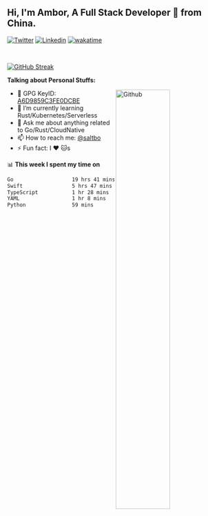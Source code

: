 ## Hi, I'm Ambor, A Full Stack Developer 🚀 from China.

[![Twitter](https://img.shields.io/badge/-saltbo-1ca0f1?style=flat&logo=twitter&logoColor=white)](https://twitter.com/rdsaltbo)
[![Linkedin](https://img.shields.io/badge/-saltbo-blue?style=flat&logo=Linkedin&logoColor=white)](https://www.linkedin.com/in/saltbo/)
[![wakatime](https://wakatime.com/badge/user/f82b1c77-faab-48cd-aef5-a12c0aff104b.svg)](https://wakatime.com/@f82b1c77-faab-48cd-aef5-a12c0aff104b)

&nbsp;  

[![GitHub Streak](http://github-readme-streak-stats.herokuapp.com?user=saltbo&hide_border=true&date_format=M%20j%5B%2C%20Y%5D)](https://git.io/streak-stats)

**Talking about Personal Stuffs:**
<!-- Any image aligned to the right. Beware the width  -->
<img width="50%" align="right" alt="Github" src="https://raw.githubusercontent.com/saltbo/saltbo/master/images/git-header.svg" />

- 🤘 GPG KeyID: [A6D9859C3FE0DCBE](https://saltbo.cn/pgp_keys.asc)
- 🌱 I’m currently learning Rust/Kubernetes/Serverless
- 💬 Ask me about anything related to Go/Rust/CloudNative
- 📫 How to reach me: [@saltbo](https://t.me/saltbo)
- ⚡ Fun fact: I :heart: :cat:s


📊 **This week I spent my time on**
<!--START_SECTION:waka-->

```txt
Go                   19 hrs 41 mins  ███████████████▒░░░░░░░░░   61.59 %
Swift                5 hrs 47 mins   ████▓░░░░░░░░░░░░░░░░░░░░   18.12 %
TypeScript           1 hr 28 mins    █░░░░░░░░░░░░░░░░░░░░░░░░   04.63 %
YAML                 1 hr 8 mins     █░░░░░░░░░░░░░░░░░░░░░░░░   03.59 %
Python               59 mins         ▓░░░░░░░░░░░░░░░░░░░░░░░░   03.10 %
```

<!--END_SECTION:waka-->
